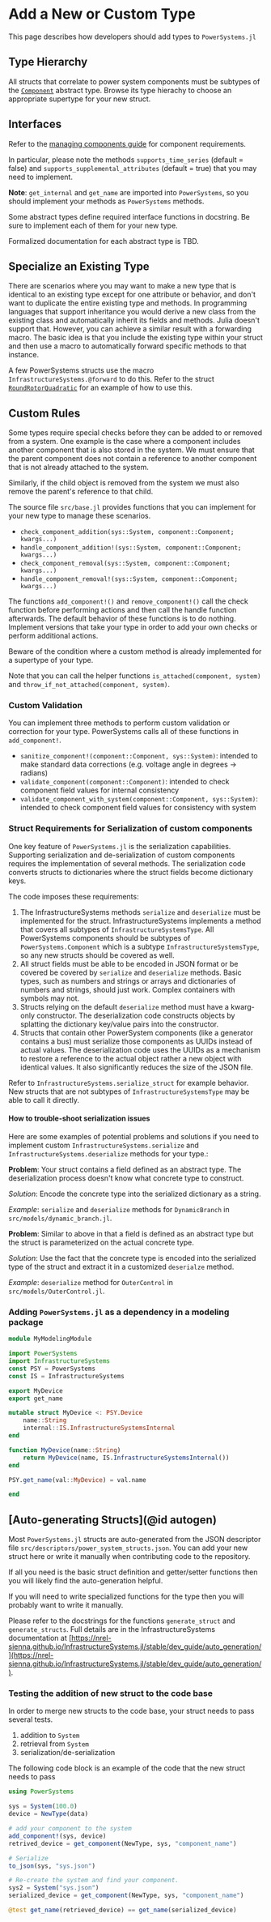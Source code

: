 # Add a New or Custom Type

This page describes how developers should add types to `PowerSystems.jl`

## Type Hierarchy

All structs that correlate to power system components must be subtypes of the
[`Component`](@ref) abstract type. Browse its type hierachy to choose an appropriate
supertype for your new struct.

## Interfaces

Refer to the
[managing components guide](https://nrel-sienna.github.io/InfrastructureSystems.jl/stable/dev_guide/components_and_container/)
for component requirements.

In particular, please note the methods `supports_time_series` (default = false) and
`supports_supplemental_attributes` (default = true) that you may need to implement.

**Note**: `get_internal` and `get_name` are imported into `PowerSystems`, so you should
implement your methods as `PowerSystems` methods.

Some abstract types define required interface functions in docstring. Be sure
to implement each of them for your new type.

Formalized documentation for each abstract type is TBD.

## Specialize an Existing Type

There are scenarios where you may want to make a new type that is identical to
an existing type except for one attribute or behavior, and don't want to
duplicate the entire existing type and methods. In programming languages that
support inheritance you would derive a new class from the existing class and
automatically inherit its fields and methods. Julia doesn't support that.
However, you can achieve a similar result with a forwarding macro.
The basic idea is that you include the existing type within your struct and
then use a macro to automatically forward specific methods to that instance.

A few PowerSystems structs use the macro `InfrastructureSystems.@forward` to
do this. Refer to the struct [`RoundRotorQuadratic`](@ref) for an example of how to
use this.

## Custom Rules

Some types require special checks before they can be added to or removed from a
system. One example is the case where a component includes another component
that is also stored in the system. We must ensure that the parent component
does not contain a reference to another component that is not already attached
to the system.

Similarly, if the child object is removed from the system we must also remove
the parent's reference to that child.

The source file `src/base.jl` provides functions that you can implement for
your new type to manage these scenarios.

  - `check_component_addition(sys::System, component::Component; kwargs...)`
  - `handle_component_addition!(sys::System, component::Component; kwargs...)`
  - `check_component_removal(sys::System, component::Component; kwargs...)`
  - `handle_component_removal!(sys::System, component::Component; kwargs...)`

The functions `add_component!()` and `remove_component!()` call the check
function before performing actions and then call the handle function
afterwards. The default behavior of these functions is to do nothing. Implement
versions that take your type in order to add your own checks or perform
additional actions.

Beware of the condition where a custom method is already implemented for a
supertype of your type.

Note that you can call the helper functions `is_attached(component, system)`
and `throw_if_not_attached(component, system)`.

### Custom Validation

You can implement three methods to perform custom validation or correction for your type.
PowerSystems calls all of these functions in `add_component!`.

  - `sanitize_component!(component::Component, sys::System)`: intended to make standard data corrections (e.g. voltage angle in degrees -> radians)
  - `validate_component(component::Component)`: intended to check component field values for internal consistency
  - `validate_component_with_system(component::Component, sys::System)`: intended to check component field values for consistency with system

### Struct Requirements for Serialization of custom components

One key feature of `PowerSystems.jl` is the serialization capabilities. Supporting
serialization and de-serialization of custom components requires the implementation of
several methods. The serialization code converts structs to dictionaries where the struct
fields become dictionary keys.

The code imposes these requirements:

 1. The InfrastructureSystems methods `serialize` and `deserialize` must be
    implemented for the struct. InfrastructureSystems implements a method that
    covers all subtypes of `InfrastructureSystemsType`. All PowerSystems
    components should be subtypes of `PowerSystems.Component` which is a subtype
    `InfrastructureSystemsType`, so any new structs should be covered as well.
 2. All struct fields must be able to be encoded in JSON format or be covered be
    covered by `serialize` and `deserialize` methods. Basic types, such as
    numbers and strings or arrays and dictionaries of numbers and strings,
    should just work. Complex containers with symbols may not.
 3. Structs relying on the default `deserialize` method must have a kwarg-only
    constructor. The deserialization code constructs objects by splatting the
    dictionary key/value pairs into the constructor.
 4. Structs that contain other PowerSystem components (like a generator contains
    a bus) must serialize those components as UUIDs instead of actual values.
    The deserialization code uses the UUIDs as a mechanism to restore a
    reference to the actual object rather a new object with identical values. It
    also significantly reduces the size of the JSON file.

Refer to `InfrastructureSystems.serialize_struct` for example behavior. New
structs that are not subtypes of `InfrastructureSystemsType` may be able to
call it directly.

#### How to trouble-shoot serialization issues

Here are some examples of potential problems and solutions if you need to implement custom
`InfrastructureSystems.serialize` and `InfrastructureSystems.deserialize` methods
for your type.:

**Problem**: Your struct contains a field defined as an abstract type. The
deserialization process doesn't know what concrete type to construct.

*Solution*: Encode the concrete type into the serialized dictionary as a string.

*Example*:  `serialize` and `deserialize` methods for `DynamicBranch` in
`src/models/dynamic_branch.jl`.

**Problem**: Similar to above in that a field is defined as an abstract type
but the struct is parameterized on the actual concrete type.

*Solution*: Use the fact that the concrete type is encoded into the serialized
type of the struct and extract it in a customized `deserialze` method.

*Example*: `deserialize` method for `OuterControl` in
`src/models/OuterControl.jl`.

### Adding `PowerSystems.jl` as a dependency in a modeling package

```julia
module MyModelingModule

import PowerSystems
import InfrastructureSystems
const PSY = PowerSystems
const IS = InfrastructureSystems

export MyDevice
export get_name

mutable struct MyDevice <: PSY.Device
    name::String
    internal::IS.InfrastructureSystemsInternal
end

function MyDevice(name::String)
    return MyDevice(name, IS.InfrastructureSystemsInternal())
end

PSY.get_name(val::MyDevice) = val.name

end
```

## [Auto-generating Structs](@id autogen)

Most `PowerSystems.jl` structs are auto-generated from the JSON descriptor file
`src/descriptors/power_system_structs.json`.
You can add your new struct
here or write it manually when contributing code to the repository.

If all you need is the basic struct definition and getter/setter functions then
you will likely find the auto-generation helpful.

If you will need to write specialized functions for the type then you will
probably want to write it manually.

Please refer to the docstrings for the functions `generate_struct`
and `generate_structs`. Full details are in the InfrastructureSystems documentation at
[https://nrel-sienna.github.io/InfrastructureSystems.jl/stable/dev_guide/auto_generation/](https://nrel-sienna.github.io/InfrastructureSystems.jl/stable/dev_guide/auto_generation/).

### Testing the addition of new struct to the code base

In order to merge new structs to the code base, your struct needs to pass several tests.

 1. addition to `System`
 2. retrieval from `System`
 3. serialization/de-serialization

The following code block is an example of the code that the new struct needs to pass

```julia
using PowerSystems

sys = System(100.0)
device = NewType(data)

# add your component to the system
add_component!(sys, device)
retrived_device = get_component(NewType, sys, "component_name")

# Serialize
to_json(sys, "sys.json")

# Re-create the system and find your component.
sys2 = System("sys.json")
serialized_device = get_component(NewType, sys, "component_name")

@test get_name(retrieved_device) == get_name(serialized_device)
```
